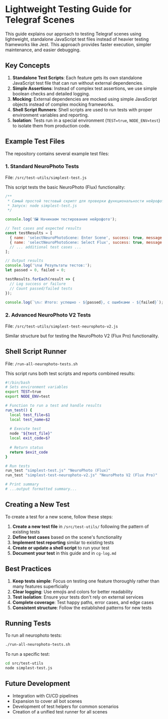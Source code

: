 # Lightweight Testing Guide for Telegraf Scenes

This guide explains our approach to testing Telegraf scenes using lightweight, standalone JavaScript test files instead of heavier testing frameworks like Jest. This approach provides faster execution, simpler maintenance, and easier debugging.

## Key Concepts

1. **Standalone Test Scripts**: Each feature gets its own standalone JavaScript test file that can run without external dependencies.
2. **Simple Assertions**: Instead of complex test assertions, we use simple boolean checks and detailed logging.
3. **Mocking**: External dependencies are mocked using simple JavaScript objects instead of complex mocking frameworks.
4. **Shell Script Runners**: Shell scripts are used to run tests with proper environment variables and reporting.
5. **Isolation**: Tests run in a special environment (`TEST=true`, `NODE_ENV=test`) to isolate them from production code.

## Example Test Files

The repository contains several example test files:

### 1. Standard NeuroPhoto Tests

File: `/src/test-utils/simplest-test.js`

This script tests the basic NeuroPhoto (Flux) functionality:

```javascript
/**
 * Самый простой тестовый скрипт для проверки функциональности нейрофото
 * Запуск: node simplest-test.js
 */

console.log('🖼 Начинаем тестирование нейрофото');

// Test cases and expected results
const testResults = [
  { name: 'selectNeuroPhotoScene: Enter Scene', success: true, message: '...' },
  { name: 'selectNeuroPhotoScene: Select Flux', success: true, message: '...' },
  // ... additional test cases ...
];

// Output results
console.log('\n📊 Результаты тестов:');
let passed = 0, failed = 0;

testResults.forEach(result => {
  // Log success or failure
  // Count passed/failed tests
});

console.log(`\n📈 Итого: успешно - ${passed}, с ошибками - ${failed}`);
```

### 2. Advanced NeuroPhoto V2 Tests

File: `/src/test-utils/simplest-test-neurophoto-v2.js`

Similar structure but for testing the NeuroPhoto V2 (Flux Pro) functionality.

## Shell Script Runner

File: `/run-all-neurophoto-tests.sh`

This script runs both test scripts and reports combined results:

```bash
#!/bin/bash
# Sets environment variables 
export TEST=true
export NODE_ENV=test

# Function to run a test and handle results
run_test() {
  local test_file=$1
  local test_name=$2
  
  # Execute test
  node "${test_file}"
  local exit_code=$?
  
  # Return status
  return $exit_code
}

# Run tests
run_test "simplest-test.js" "NeuroPhoto (Flux)"
run_test "simplest-test-neurophoto-v2.js" "NeuroPhoto V2 (Flux Pro)"

# Print summary
# ...output formatted summary...
```

## Creating a New Test

To create a test for a new scene, follow these steps:

1. **Create a new test file** in `/src/test-utils/` following the pattern of existing tests
2. **Define test cases** based on the scene's functionality
3. **Implement test reporting** similar to existing tests
4. **Create or update a shell script** to run your test
5. **Document your test** in this guide and in `cg-log.md`

## Best Practices

1. **Keep tests simple**: Focus on testing one feature thoroughly rather than many features superficially
2. **Clear logging**: Use emojis and colors for better readability
3. **Test isolation**: Ensure your tests don't rely on external services
4. **Complete coverage**: Test happy paths, error cases, and edge cases
5. **Consistent structure**: Follow the established patterns for new tests

## Running Tests

To run all neurophoto tests:
```bash
./run-all-neurophoto-tests.sh
```

To run a specific test:
```bash
cd src/test-utils
node simplest-test.js
```

## Future Development

- Integration with CI/CD pipelines
- Expansion to cover all bot scenes
- Development of test helpers for common scenarios
- Creation of a unified test runner for all scenes 